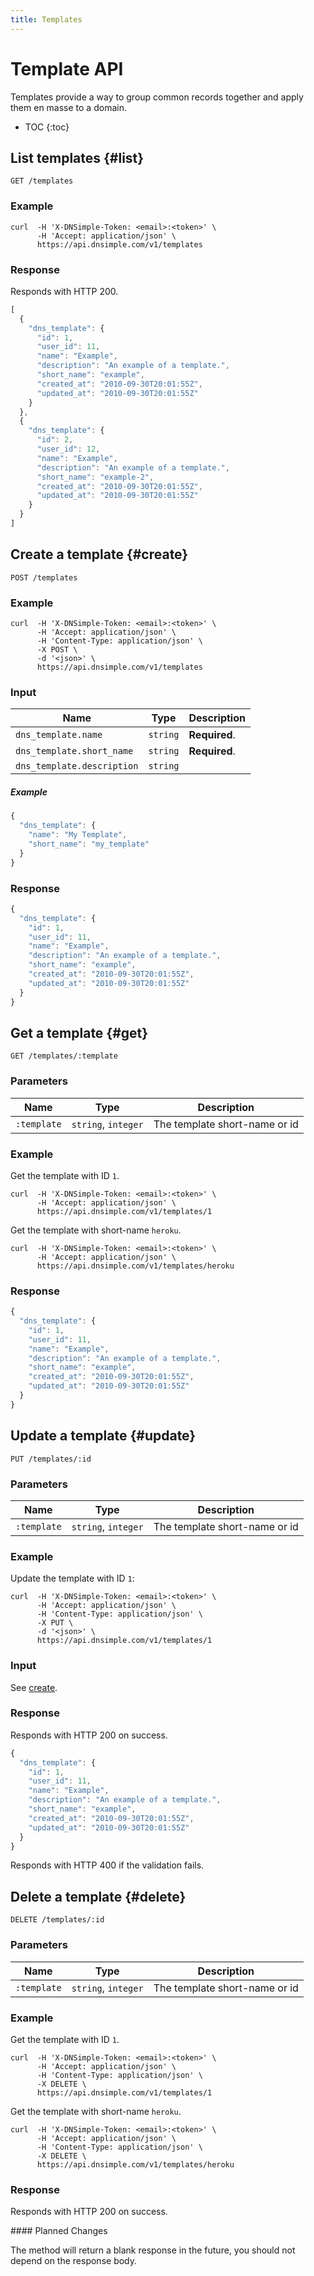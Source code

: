 ```yaml
---
title: Templates
---
```


# Template API

Templates provide a way to group common records together and apply them en masse to a domain.

* TOC
{:toc}


## List templates {#list}

    GET /templates

### Example

    curl  -H 'X-DNSimple-Token: <email>:<token>' \
          -H 'Accept: application/json' \
          https://api.dnsimple.com/v1/templates

### Response

Responds with HTTP 200.

~~~js
[
  {
    "dns_template": {
      "id": 1,
      "user_id": 11,
      "name": "Example",
      "description": "An example of a template.",
      "short_name": "example",
      "created_at": "2010-09-30T20:01:55Z",
      "updated_at": "2010-09-30T20:01:55Z"
    }
  },
  {
    "dns_template": {
      "id": 2,
      "user_id": 12,
      "name": "Example",
      "description": "An example of a template.",
      "short_name": "example-2",
      "created_at": "2010-09-30T20:01:55Z",
      "updated_at": "2010-09-30T20:01:55Z"
    }
  }
]
~~~


## Create a template {#create}

    POST /templates

### Example

    curl  -H 'X-DNSimple-Token: <email>:<token>' \
          -H 'Accept: application/json' \
          -H 'Content-Type: application/json' \
          -X POST \
          -d '<json>' \
          https://api.dnsimple.com/v1/templates

### Input

| Name | Type | Description |
|------|------|-------------|
`dns_template.name` | `string` | **Required**.
`dns_template.short_name` | `string` | **Required**.
`dns_template.description` | `string` |

##### Example

~~~js
{
  "dns_template": {
    "name": "My Template",
    "short_name": "my_template"
  }
}
~~~

### Response

~~~js
{
  "dns_template": {
    "id": 1,
    "user_id": 11,
    "name": "Example",
    "description": "An example of a template.",
    "short_name": "example",
    "created_at": "2010-09-30T20:01:55Z",
    "updated_at": "2010-09-30T20:01:55Z"
  }
}
~~~


## Get a template {#get}

    GET /templates/:template

### Parameters

Name | Type | Description
-----|------|------------
`:template` | `string`, `integer` | The template short-name or id

### Example

Get the template with ID `1`.

    curl  -H 'X-DNSimple-Token: <email>:<token>' \
          -H 'Accept: application/json' \
          https://api.dnsimple.com/v1/templates/1

Get the template with short-name `heroku`.

    curl  -H 'X-DNSimple-Token: <email>:<token>' \
          -H 'Accept: application/json' \
          https://api.dnsimple.com/v1/templates/heroku

### Response

~~~js
{
  "dns_template": {
    "id": 1,
    "user_id": 11,
    "name": "Example",
    "description": "An example of a template.",
    "short_name": "example",
    "created_at": "2010-09-30T20:01:55Z",
    "updated_at": "2010-09-30T20:01:55Z"
  }
}
~~~


## Update a template {#update}

    PUT /templates/:id

### Parameters

Name | Type | Description
-----|------|------------
`:template` | `string`, `integer` | The template short-name or id

### Example

Update the template with ID `1`:

    curl  -H 'X-DNSimple-Token: <email>:<token>' \
          -H 'Accept: application/json' \
          -H 'Content-Type: application/json' \
          -X PUT \
          -d '<json>' \
          https://api.dnsimple.com/v1/templates/1

### Input

See [create](#create).

### Response

Responds with HTTP 200 on success.

~~~js
{
  "dns_template": {
    "id": 1,
    "user_id": 11,
    "name": "Example",
    "description": "An example of a template.",
    "short_name": "example",
    "created_at": "2010-09-30T20:01:55Z",
    "updated_at": "2010-09-30T20:01:55Z"
  }
}
~~~

Responds with HTTP 400 if the validation fails.


## Delete a template {#delete}

    DELETE /templates/:id

### Parameters

Name | Type | Description
-----|------|------------
`:template` | `string`, `integer` | The template short-name or id

### Example

Get the template with ID `1`.

    curl  -H 'X-DNSimple-Token: <email>:<token>' \
          -H 'Accept: application/json' \
          -H 'Content-Type: application/json' \
          -X DELETE \
          https://api.dnsimple.com/v1/templates/1

Get the template with short-name `heroku`.

    curl  -H 'X-DNSimple-Token: <email>:<token>' \
          -H 'Accept: application/json' \
          -H 'Content-Type: application/json' \
          -X DELETE \
          https://api.dnsimple.com/v1/templates/heroku

### Response

Responds with HTTP 200 on success.

<warning>
  #### Planned Changes

  The method will return a blank response in the future, you should not depend on the response body.
</warning>

